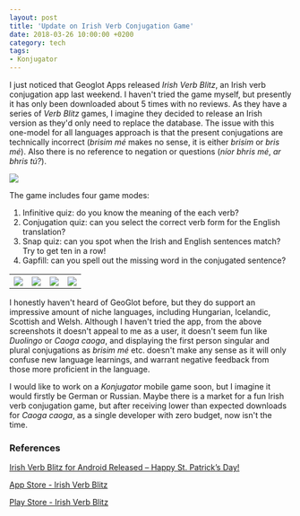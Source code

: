 ```yaml
---
layout: post
title: 'Update on Irish Verb Conjugation Game'
date: 2018-03-26 10:00:00 +0200
category: tech
tags:
- Konjugator
---
```


I just noticed that Geoglot Apps released *Irish Verb Blitz*, an Irish verb conjugation app last weekend. I haven't tried the game myself, but presently it has only been downloaded about 5 times with no reviews. As they have a series of *Verb Blitz* games, I imagine they decided to release an Irish version as they'd only need to replace the database. The issue with this one-model for all languages approach is that the present conjugations are technically incorrect (*brisim mé* makes no sense, it is either *brisim* or *bris mé*). Also there is no reference to negation or questions (*níor bhris mé*, *ar bhris tú?*).

![](https://lh3.googleusercontent.com/42GPsWVrdZBs_Rm-DEQkdkd6RtU8qRFdcsGZkXRYA-Q4UC8KEia3-_vSTzB2NrCcHpU=h900-rw)

The game includes four game modes:
1. Infinitive quiz: do you know the meaning of the each verb?
2. Conjugation quiz: can you select the correct verb form for the English translation?
3. Snap quiz: can you spot when the Irish and English sentences match? Try to get ten in a row!
4. Gapfill: can you spell out the missing word in the conjugated sentence?

<table>
  <tr>
    <th><img src="https://lh3.googleusercontent.com/iUnCYA1nwv5sEXOO6EbSyksdX5vtIU3kP_R1rhUx2Umtt8RrU1qsFzjKxH6uKNW2CU4K=h900-rw"/></th>
    <th><img src="https://lh3.googleusercontent.com/oLGyTuNh0ACNLEwhrpExqYTMyH1wwtr20OXKuSpRHIGYmFozVvo0SdFTtVCTPrP-7w=h900-rw"/></th>
    <th><img src="https://lh3.googleusercontent.com/bPUTGgCZwzGageiTKl1Hz3isdkJiY7e9rlE1SWz2QUVP8upCw7Z42InokxeOIpVBdeqb=h900-rw"/></th>
    <th><img src="https://lh3.googleusercontent.com/gbY55MVEEbNfcOLuQ88SMgOe3ZoDplLGbC_f5ZiFpr-vHBqNWFXTTT8dKntw7pPv9g=h900-rw"/></th>
  </tr>
</table>

I honestly haven't heard of GeoGlot before, but they do support an impressive amount of niche languages, including Hungarian, Icelandic, Scottish and Welsh. Although I haven't tried the app, from the above screenshots it doesn't appeal to me as a user, it doesn't seem fun like *Duolingo* or *Caoga caoga*, and displaying the first person singular and plural conjugations as *brisim mé* etc. doesn't make any sense as it will only confuse new language learnings, and warrant negative feedback from those more proficient in the language.

I would like to work on a *Konjugator* mobile game soon, but I imagine it would firstly be German or Russian. Maybe there is a market for a fun Irish verb conjugation game, but after receiving lower than expected downloads for *Caoga caoga*, as a single developer with zero budget, now isn't the time.

### References

[Irish Verb Blitz for Android Released – Happy St. Patrick’s Day!](http://www.geoglot.com/irish-verb-blitz-android/)

[App Store - Irish Verb Blitz](https://itunes.apple.com/us/app/irish-verb-blitz/id1363096818)

[Play Store - Irish Verb Blitz](https://play.google.com/store/apps/details?id=com.geoglot.verbs.irish)

